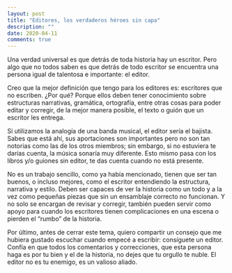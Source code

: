 ```yaml
---
layout: post
title: "Editores, los verdaderos héroes sin capa"
description: ""
date: 2020-04-11
comments: true
---
```


Una verdad universal es que detrás de toda historia hay un escritor. Pero algo que no todos saben es que detrás de todo escritor se encuentra una persona igual de talentosa e importante: el editor.

Creo que la mejor definición que tengo para los editores es: escritores que no escriben. ¿Por qué? Porque ellos deben tener conocimiento sobre estructuras narrativas, gramática, ortografía, entre otras cosas para poder editar y corregir, de la mejor manera posible, el texto o guión que un escritor les entrega.

Si utilizamos la analogía de una banda musical, el editor sería el bajista. Sabes que está ahí, sus aportaciones son importantes pero no son tan notorias como las de los otros miembros; sin embargo, si no estuviera te darías cuenta, la música sonaría muy diferente. Esto mismo pasa con los libros y/o guiones sin editor, te das cuenta cuando no está presente.

No es un trabajo sencillo, como ya había mencionado, tienen que ser tan buenos, o incluso mejores, como el escritor entendiendo la estructura, narrativa y estilo. Deben ser capaces de ver la historia como un todo y a la vez como pequeñas piezas que sin un ensamblaje correcto no funcionan. Y no solo se encargan de revisar y corregir, también pueden servir como apoyo para cuando los escritores tienen complicaciones en una escena o pierden el “rumbo” de la historia. 

Por último, antes de cerrar este tema, quiero compartir un consejo que me hubiera gustado escuchar cuando empecé a escribir: consíguete un editor. Confía en que todos los comentarios y correcciones, que esta persona haga es por tu bien y el de la historia, no dejes que tu orgullo te nuble. El editor no es tu enemigo, es un valioso aliado.
